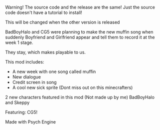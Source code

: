 Warning!
The source code and the release are the same! Just the source code doesn't have a tutorial to install!

This will be changed when the other version is released

BadBoyHalo and CG5 were planning to make the new muffin song when suddenly Boyfriend and Girlfriend appear and tell them to record it at the week 1 stage.

They stay, which makes playable to us.

This mod includes:
- A new week with one song called muffin
- New dialogue
- Credit screen in song
- A cool new sick sprite (Dont miss out on this minecrafters)


2 new characters featured in this mod (Not made up by me)
BadBoyHalo and Skeppy

Featuring:
CG5!


Made with Psych Engine

